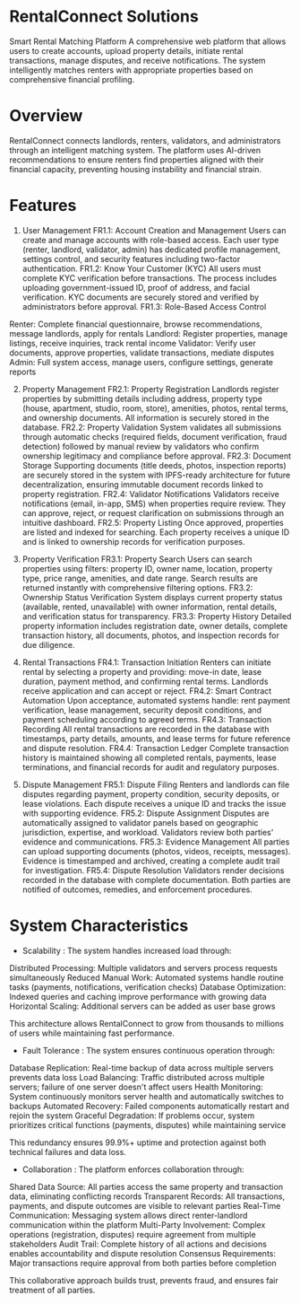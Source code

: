 # RentalConnect Solutions
Smart Rental Matching Platform
A comprehensive web platform that allows users to create accounts, upload property details, initiate rental transactions, manage disputes, and receive notifications. The system intelligently matches renters with appropriate properties based on comprehensive financial profiling.

# Overview
RentalConnect connects landlords, renters, validators, and administrators through an intelligent matching system. The platform uses AI-driven recommendations to ensure renters find properties aligned with their financial capacity, preventing housing instability and financial strain.

# Features
1. User Management
FR1.1: Account Creation and Management
Users can create and manage accounts with role-based access. Each user type (renter, landlord, validator, admin) has dedicated profile management, settings control, and security features including two-factor authentication.
FR1.2: Know Your Customer (KYC)
All users must complete KYC verification before transactions. The process includes uploading government-issued ID, proof of address, and facial verification. KYC documents are securely stored and verified by administrators before approval.
FR1.3: Role-Based Access Control

Renter: Complete financial questionnaire, browse recommendations, message landlords, apply for rentals
Landlord: Register properties, manage listings, receive inquiries, track rental income
Validator: Verify user documents, approve properties, validate transactions, mediate disputes
Admin: Full system access, manage users, configure settings, generate reports


2. Property Management
FR2.1: Property Registration
Landlords register properties by submitting details including address, property type (house, apartment, studio, room, store), amenities, photos, rental terms, and ownership documents. All information is securely stored in the database.
FR2.2: Property Validation
System validates all submissions through automatic checks (required fields, document verification, fraud detection) followed by manual review by validators who confirm ownership legitimacy and compliance before approval.
FR2.3: Document Storage
Supporting documents (title deeds, photos, inspection reports) are securely stored in the system with IPFS-ready architecture for future decentralization, ensuring immutable document records linked to property registration.
FR2.4: Validator Notifications
Validators receive notifications (email, in-app, SMS) when properties require review. They can approve, reject, or request clarification on submissions through an intuitive dashboard.
FR2.5: Property Listing
Once approved, properties are listed and indexed for searching. Each property receives a unique ID and is linked to ownership records for verification purposes.

3. Property Verification
FR3.1: Property Search
Users can search properties using filters: property ID, owner name, location, property type, price range, amenities, and date range. Search results are returned instantly with comprehensive filtering options.
FR3.2: Ownership Status Verification
System displays current property status (available, rented, unavailable) with owner information, rental details, and verification status for transparency.
FR3.3: Property History
Detailed property information includes registration date, owner details, complete transaction history, all documents, photos, and inspection records for due diligence.

4. Rental Transactions
FR4.1: Transaction Initiation
Renters can initiate rental by selecting a property and providing: move-in date, lease duration, payment method, and confirming rental terms. Landlords receive application and can accept or reject.
FR4.2: Smart Contract Automation
Upon acceptance, automated systems handle: rent payment verification, lease management, security deposit conditions, and payment scheduling according to agreed terms.
FR4.3: Transaction Recording
All rental transactions are recorded in the database with timestamps, party details, amounts, and lease terms for future reference and dispute resolution.
FR4.4: Transaction Ledger
Complete transaction history is maintained showing all completed rentals, payments, lease terminations, and financial records for audit and regulatory purposes.

5. Dispute Management
FR5.1: Dispute Filing
Renters and landlords can file disputes regarding payment, property condition, security deposits, or lease violations. Each dispute receives a unique ID and tracks the issue with supporting evidence.
FR5.2: Dispute Assignment
Disputes are automatically assigned to validator panels based on geographic jurisdiction, expertise, and workload. Validators review both parties' evidence and communications.
FR5.3: Evidence Management
All parties can upload supporting documents (photos, videos, receipts, messages). Evidence is timestamped and archived, creating a complete audit trail for investigation.
FR5.4: Dispute Resolution
Validators render decisions recorded in the database with complete documentation. Both parties are notified of outcomes, remedies, and enforcement procedures.

# System Characteristics
* Scalability   :
The system handles increased load through:

Distributed Processing: Multiple validators and servers process requests simultaneously
Reduced Manual Work: Automated systems handle routine tasks (payments, notifications, verification checks)
Database Optimization: Indexed queries and caching improve performance with growing data
Horizontal Scaling: Additional servers can be added as user base grows

This architecture allows RentalConnect to grow from thousands to millions of users while maintaining fast performance.
* Fault Tolerance   : 
The system ensures continuous operation through:

Database Replication: Real-time backup of data across multiple servers prevents data loss
Load Balancing: Traffic distributed across multiple servers; failure of one server doesn't affect users
Health Monitoring: System continuously monitors server health and automatically switches to backups
Automated Recovery: Failed components automatically restart and rejoin the system
Graceful Degradation: If problems occur, system prioritizes critical functions (payments, disputes) while maintaining service

This redundancy ensures 99.9%+ uptime and protection against both technical failures and data loss.
* Collaboration   : 
The platform enforces collaboration through:

Shared Data Source: All parties access the same property and transaction data, eliminating conflicting records
Transparent Records: All transactions, payments, and dispute outcomes are visible to relevant parties
Real-Time Communication: Messaging system allows direct renter-landlord communication within the platform
Multi-Party Involvement: Complex operations (registration, disputes) require agreement from multiple stakeholders
Audit Trail: Complete history of all actions and decisions enables accountability and dispute resolution
Consensus Requirements: Major transactions require approval from both parties before completion

This collaborative approach builds trust, prevents fraud, and ensures fair treatment of all parties.
